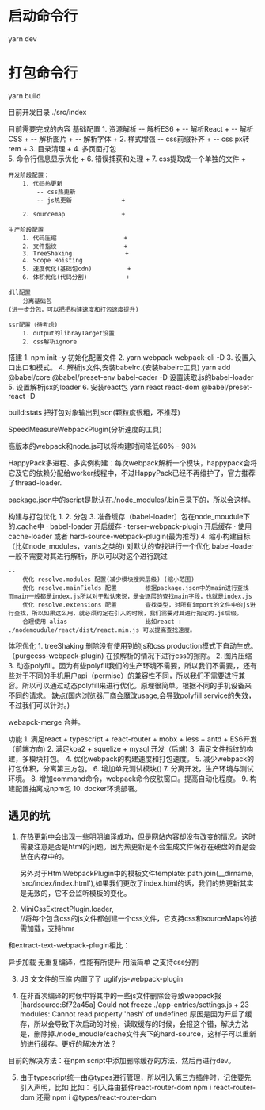 # 启动命令行
yarn dev

# 打包命令行
yarn build

目前开发目录
    ./src/index

目前需要完成的内容
    基础配置
        1. 资源解析
            -- 解析ES6              +
            -- 解析React            +
            -- 解析CSS              +
            -- 解析图片              +
            -- 解析字体              +
        2. 样式增强
            -- css前缀补齐           +
            -- css px转rem          +
        3. 目录清理                  +
        4. 多页面打包       
        5. 命令行信息显示优化          +
        6. 错误捕获和处理              +
        7. css提取成一个单独的文件      +
    
    开发阶段配置：
        1. 代码热更新
            -- css热更新
            -- js热更新              +

        2. sourcemap                +
    
    生产阶段配置
        1. 代码压缩                   +
        2. 文件指纹                   +
        3. TreeShaking               +
        4. Scope Hoisting           
        5. 速度优化(基础包cdn)          +
        6. 体积优化(代码分割)           +   

    dll配置
        分离基础包
    (进一步分包，可以把把构建速度和打包速度提升)

    ssr配置（待考虑)
        1. output的librayTarget设置
        2. css解析ignore



搭建
    1. npm init -y 初始化配置文件
    2. yarn webpack webpack-cli -D
    3. 设置入口出口和模式。
    4. 解析js文件,安装babelrc.(安装babelrc工具)
    yarn add @babel/core @babel/preset-env babel-oader -D 
    设置读取.js的babel-loader 
    5. 设置解析jsx的loader
    6. 安装react包
    yarn react react-dom @babel/preset-react -D



build:stats 
    把打包对象输出到json(颗粒度很粗，不推荐)

SpeedMeasureWebpackPlugin(分析速度的工具)

高版本的webpack和node.js可以将构建时间降低60% - 98%

HappyPack多进程、多实例构建：每次webpack解析一个模块，happypack会将它及它的依赖分配给worker线程中，不过HappyPack已经不再维护了，官方推荐了thread-loader.


package.json中的script是默认在./node_modules/.bin目录下的，所以会这样。

构建与打包优化
    1.
    2. 分包
    3. 准备缓存（babel-loader）包在node_moudule下的.cache中
    · babel-loader 开启缓存
    · terser-webpack-plugin 开启缓存
    · 使用 cache-loader 或者 hard-source-webpack-plugin(最为推荐)
    4. 缩小构建目标（比如node_modules，vants之类的) 对默认的查找进行一个优化
        babel-loader一般不需要对其进行解析，所以可以对这个进行跳过
  
    --
        优化 resolve.modules 配置(减少模块搜索层级) (缩小范围)
        优化 resolve.mainFields 配置        根据package.json中的main进行查找  而main一般都是index.js所以对于默认来说，是会逐层的查找main字段，也就是index.js      
        优化 resolve.extensions 配置        查找类型，对所有import的文件中的js进行查找，所以如果这么用，就必须约定在引入的时候，我们需要对其进行指定的.js后缀。
        合理使用 alias                      比如react : ./nodemoudule/react/dist/react.min.js 可以提高查找速度。


体积优化
    1. treeShaking 删除没有使用到的js和css production模式下自动生成。（purgecss-webpack-plugin) 在预解析的情况下进行css的擦除。
    2. 图片压缩
    3. 动态polyfill。因为有些polyfill我们的生产环境不需要，所以我们不需要，，还有些对于不同的手机用户api（permise）的兼容性不同，所以我们不需要进行兼容。所以可以通过动态polyfill来进行优化。原理很简单。根据不同的手机设备来不同的请求。
    缺点(国内浏览器厂商会魔改usage,会导致polyfill service的失效，不过我们可以针对。)




webapck-merge 合并。

功能
    1. 满足react + typescript + react-router + mobx + less + antd  + ES6开发（前端方向)
    2. 满足koa2 + squelize + mysql 开发（后端)
    3. 满足文件指纹的构建，多模块打包。
    4. 优化webpack的构建速度和打包速度。
    5. 减少webpack的打包体积，分离第三方包。
    6. 增加单元测试模块()
    7. 分离开发，生产环境与测试环境。
    8. 增加command命令，webpack命令皮肤窗口。提高自动化程度。
    9. 构建配置抽离成npm包
    10. docker环境部署。



## 遇见的坑
1. 在热更新中会出现一些明明编译成功，但是网站内容却没有改变的情况。这时需要注意是否是html的问题。因为热更新是不会生成文件保存在硬盘的而是会放在内存中的。

    另外对于HtmlWebpackPlugin中的模板文件template: path.join(__dirname, 'src/index/index.html'),如果我们更改了index.html的话，我们的热更新其实是无效的，它不会监听模板的变化。

2. MiniCssExtractPlugin.loader,        
//将每个包含css的js文件都创建一个css文件，它支持css和sourceMaps的按需加载，支持hmr

和extract-text-webpack-plugin相比： 

异步加载
无重复编译，性能有所提升
用法简单 
之支持css分割

3. JS ⽂文件的压缩 内置了了 uglifyjs-webpack-plugin


4. 在非首次编译的时候中将其中的一些js文件删除会导致webpack报
[hardsource:6f72a45a] Could not freeze ./app-entries/settings.js + 23 modules: Cannot read property 'hash' of undefined
原因是因为开启了缓存，所以会导致下次启动的时候，读取缓存的时候，会报这个错，解决方法是，删除掉./node_moudle/cache文件夹下的hard-source，这样子可以重新的进行缓存。更好的解决方法？

目前的解决方法：在npm script中添加删除缓存的方法，然后再进行dev。

5. 由于typescript统一由@types进行管理，所以引入第三方插件时，记住要先引入声明，比如
比如： 引入路由插件react-router-dom
npm i react-router-dom    还需    npm i @types/react-router-dom
